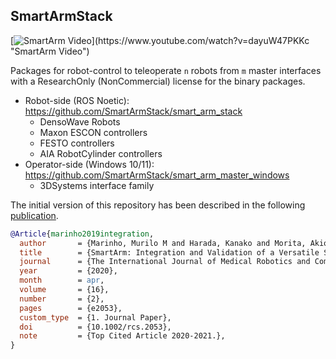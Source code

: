## SmartArmStack

 [![SmartArm Video]([http://i.imgur.com/Ot5DWAW.png](https://user-images.githubusercontent.com/46012516/173507324-d8642fd4-7e16-494f-9f18-509c613313aa.png))](https://www.youtube.com/watch?v=dayuW47PKKc "SmartArm Video")
 
 
 Packages for robot-control to teleoperate `n` robots from `m` master interfaces with a ResearchOnly (NonCommercial) license for the binary packages.
 
 - Robot-side (ROS Noetic): https://github.com/SmartArmStack/smart_arm_stack
      - DensoWave Robots
      - Maxon ESCON controllers
      - FESTO controllers
      - AIA RobotCylinder controllers
 - Operator-side (Windows 10/11): https://github.com/SmartArmStack/smart_arm_master_windows
      - 3DSystems interface family 
 
 The initial version of this repository has been described in the following [publication](http://doi.org/10.1002/rcs.2053).

```bibtex
@Article{marinho2019integration,
  author       = {Marinho, Murilo M and Harada, Kanako and Morita, Akio and Mitsuishi, Mamoru},
  title        = {SmartArm: Integration and Validation of a Versatile Surgical Robotic System for Constrained Workspaces},
  journal      = {The International Journal of Medical Robotics and Computer Assisted Surgery (IJMRCAS)},
  year         = {2020},
  month        = apr,
  volume       = {16},
  number       = {2},
  pages        = {e2053},
  custom_type  = {1. Journal Paper},
  doi          = {10.1002/rcs.2053},
  note         = {Top Cited Article 2020-2021.},
}
```
